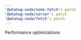 ```yaml
---
'@whatwg-node/node-fetch': patch
'@whatwg-node/server': patch
'@whatwg-node/fetch': patch
---
```


Performance optimizations
